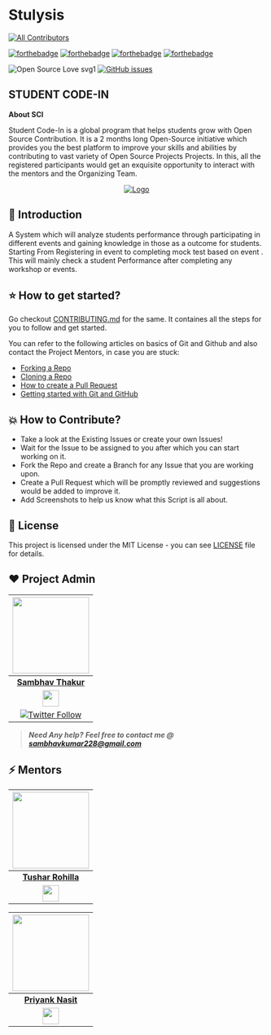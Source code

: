 # Stulysis
<!-- ALL-CONTRIBUTORS-BADGE:START - Do not remove or modify this section -->
[![All Contributors](https://img.shields.io/badge/all_contributors-3-orange.svg?style=flat-square)](#contributors-)
<!-- ALL-CONTRIBUTORS-BADGE:END -->

[![forthebadge](https://forthebadge.com/images/badges/built-by-developers.svg)](https://forthebadge.com)
[![forthebadge](https://forthebadge.com/images/badges/built-with-love.svg)](https://forthebadge.com)
[![forthebadge](https://forthebadge.com/images/badges/built-with-swag.svg)](https://forthebadge.com)
[![forthebadge](https://forthebadge.com/images/badges/made-with-java.svg)](https://forthebadge.com)


![Open Source Love svg1](https://badges.frapsoft.com/os/v1/open-source.svg?v=103)
[![GitHub issues](https://img.shields.io/github/issues/sambhav228/Stulysis.svg)](https://github.com/sambhav228/Stulysis/issues)

## STUDENT CODE-IN

****About SCI****

Student Code-In is a global program that helps students grow with Open Source Contribution. It is a 2 months long Open-Source initiative which provides you the best platform to improve your skills and abilities by contributing to vast variety of Open Source Projects Projects. In this, all the registered participants would get an exquisite opportunity to interact with the mentors and the Organizing Team. 


<p align="center">
  <a href="https://scodein.tech/">
    <img src="https://avatars1.githubusercontent.com/u/63442932?s=200&v=4" alt="Logo">
  </a>


## 📌 Introduction

A System which will analyze students performance through participating in different events and gaining knowledge in those as a outcome for students. Starting From Registering in event to completing mock test based on event . This will mainly check a student Performance after completing any workshop or events.

## ⭐ How to get started?

Go checkout [CONTRIBUTING.md](https://github.com/sambhav228/Stulysis/blob/master/CONTRIBUTING.md) for the same. It containes all the steps for you to follow and get started.

You can refer to the following articles on basics of Git and Github and also contact the Project Mentors, in case you are stuck: 

- [Forking a Repo](https://help.github.com/en/github/getting-started-with-github/fork-a-repo)
- [Cloning a Repo](https://help.github.com/en/desktop/contributing-to-projects/creating-a-pull-request)
- [How to create a Pull Request](https://opensource.com/article/19/7/create-pull-request-github)
- [Getting started with Git and GitHub](https://towardsdatascience.com/getting-started-with-git-and-github-6fcd0f2d4ac6)

##  💥 How to Contribute?

- Take a look at the Existing Issues or create your own Issues!
- Wait for the Issue to be assigned to you after which you can start working on it.
- Fork the Repo and create a Branch for any Issue that you are working upon.
- Create a Pull Request which will be promptly reviewed and suggestions would be added to improve it.
- Add Screenshots to help us know what this Script is all about.



## 🧧 License

This project is licensed under the MIT License - you can see [LICENSE](https://github.com/sambhav228/Stulysis/blob/master/LICENSE) file for details.


## ❤️ Project Admin

<a href="https://github.com/sambhav228"><img src="https://avatars0.githubusercontent.com/u/48059338?s=460&u=384e18f27bb047bbe40bcffe11f7ad4a3c28ed28&v=4" width=150px height=150px /></a>                                                                                         |
| :------------------------------------------------------------------------------------------------------------------------------------------------------------------------------------------------------------------------------------------------------------------------------------------------------------------------------------------: |
|                                                                                                                                        **[Sambhav Thakur](https://www.linkedin.com/in/sambhav228//)**                                                                                                                                        |
|<a href="https://www.linkedin.com/in/sambhav228/"><img src="https://mpng.subpng.com/20180324/vhe/kisspng-linkedin-computer-icons-logo-social-networking-ser-facebook-5ab6ebfe5f5397.2333748215219374063905.jpg" width="32px" height="32px"></a>
[![Twitter Follow](https://img.shields.io/twitter/follow/sambhav228?style=social)](https://twitter.com/sambhav228)|

> **_Need Any help?_** 
> **_Feel free to contact me @ [sambhavkumar228@gmail.com](mailto:sambhavkumar228@gmail.com?Subject=Stulysis)_**

## ⚡ Mentors

<a href="https://github.com/CapTen101"><img src="https://avatars3.githubusercontent.com/u/45699327?s=460&u=3e7aefb8b51d0d50877c3effa959074012464bf6&v=4" width=150px height=150px /></a>                                                                                         |
| :------------------------------------------------------------------------------------------------------------------------------------------------------------------------------------------------------------------------------------------------------------------------------------------------------------------------------------------: |
|                                                                                                                                        **[Tushar Rohilla](https://www.linkedin.com/in/tushar-rohilla-007/)**                                                                                                                                        |
|<a href="https://www.linkedin.com/in/tushar-rohilla-007/"><img src="https://mpng.subpng.com/20180324/vhe/kisspng-linkedin-computer-icons-logo-social-networking-ser-facebook-5ab6ebfe5f5397.2333748215219374063905.jpg" width="32px" height="32px"></a> |


<a href="https://github.com/Priyanknasit"><img src="https://avatars3.githubusercontent.com/u/54301945?s=460&u=31eb6940b61737a5464efa874f37de1868017d20&v=4" width=150px height=150px /></a>                                                                                         |
| :------------------------------------------------------------------------------------------------------------------------------------------------------------------------------------------------------------------------------------------------------------------------------------------------------------------------------------------: |
|                                                                                                                                        **[Priyank Nasit](https://www.linkedin.com/in/priyank-nasit/)**                                                                                                                                        |
|<a href="https://www.linkedin.com/in/priyank-nasit/"><img src="https://mpng.subpng.com/20180324/vhe/kisspng-linkedin-computer-icons-logo-social-networking-ser-facebook-5ab6ebfe5f5397.2333748215219374063905.jpg" width="32px" height="32px"></a> |
